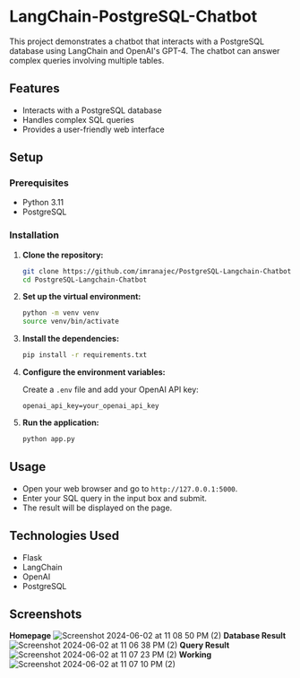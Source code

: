 # LangChain-PostgreSQL-Chatbot

This project demonstrates a chatbot that interacts with a PostgreSQL database using LangChain and OpenAI's GPT-4. The chatbot can answer complex queries involving multiple tables.

## Features

- Interacts with a PostgreSQL database
- Handles complex SQL queries
- Provides a user-friendly web interface

## Setup

### Prerequisites

- Python 3.11
- PostgreSQL

### Installation

1. **Clone the repository:**

    ```bash
    git clone https://github.com/imranajec/PostgreSQL-Langchain-Chatbot.git
    cd PostgreSQL-Langchain-Chatbot
    ```

2. **Set up the virtual environment:**

    ```bash
    python -m venv venv
    source venv/bin/activate
    ```

3. **Install the dependencies:**

    ```bash
    pip install -r requirements.txt
    ```

4. **Configure the environment variables:**

    Create a `.env` file and add your OpenAI API key:

    ```env
    openai_api_key=your_openai_api_key
    ```

5. **Run the application:**

    ```bash
    python app.py
    ```

## Usage

- Open your web browser and go to `http://127.0.0.1:5000`.
- Enter your SQL query in the input box and submit.
- The result will be displayed on the page.

## Technologies Used

- Flask
- LangChain
- OpenAI
- PostgreSQL

## Screenshots
**Homepage**
![Screenshot 2024-06-02 at 11 08 50 PM (2)](https://github.com/imranajec/PostgreSQL-Langchain-Chatbot/assets/136712125/4c05f6bd-1e3f-4a09-9262-f01ea32f63d7)
**Database Result**
![Screenshot 2024-06-02 at 11 06 38 PM (2)](https://github.com/imranajec/PostgreSQL-Langchain-Chatbot/assets/136712125/42322fc5-b563-4fbd-be7c-df4a77ed2980)
 **Query Result**
![Screenshot 2024-06-02 at 11 07 23 PM (2)](https://github.com/imranajec/PostgreSQL-Langchain-Chatbot/assets/136712125/e16567ef-a853-4753-9173-1d237af4a116)
**Working**
![Screenshot 2024-06-02 at 11 07 10 PM (2)](https://github.com/imranajec/PostgreSQL-Langchain-Chatbot/assets/136712125/077c257b-c7cd-435d-966f-230303c2c437)



